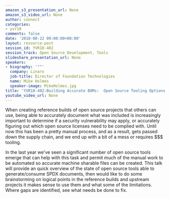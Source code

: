 ```yaml
---
amazon_s3_presentation_url: None
amazon_s3_video_url: None
author: connect
categories:
- yvr18
comments: false
date: '2018-08-22 09:00:00+00:00'
layout: resource-post
session_id: YVR18-402
session_track: Open Source Development, Tools
slideshare_presentation_url: None
speakers:
- biography: '""'
  company: Linaro
  job-title: Director of Foundation Technologies
  name: Mike Holmes
  speaker-image: MikeHolmes.jpg
title: 'YVR18-402:Building Accurate BOMs:  Open Source Tooling Options'
youtube_video_url: None
---
```


  When creating reference builds of open source projects that others can use, being able to accurately document what was included is increasingly important to determine if a security vulnerability may apply,  or accurately figuring out which open source licenses need to be complied with. Until now this has been a pretty manual process, and as a result,  gets passed down the supply chain,  and we end up with a bit of a mess or requires $$$ tooling.

  In the last year we've seen a significant number of open source tools emerge that can help with this task and permit much of the manual work to be automated so accurate machine sharable files can be created.   This talk will provide an quick overview of the state of open source tools able to generate/consume SPDX documents, then would like to do some brainstorming on logical points in the reference builds and upstream projects it makes sense to use them and what some of the limitations. Where gaps are identified,  see what needs be done to fix.